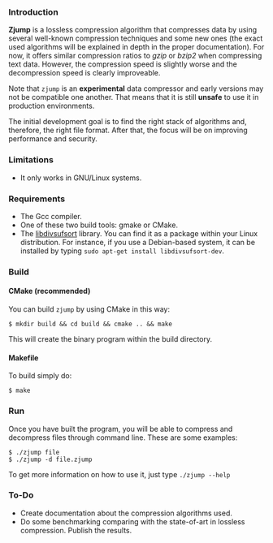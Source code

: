 ### Introduction

__Zjump__ is a lossless compression algorithm that compresses data by using
several well-known compression techniques and some new ones (the exact used
algorithms will be explained in depth in the proper documentation). For now,
it offers similar compression ratios to _gzip_ or _bzip2_ when compressing
text data. However, the compression speed is slightly worse and the decompression
speed is clearly improveable.

Note that `zjump` is an __experimental__ data compressor and early versions
may not be compatible one another. That means that it is still __unsafe__ to
use it in production environments.

The initial development goal is to find the right stack of algorithms and,
therefore, the right file format. After that, the focus will be on improving
performance and security.

### Limitations

* It only works in GNU/Linux systems.

### Requirements

* The Gcc compiler.
* One of these two build tools: gmake or CMake.
* The [libdivsufsort](https://github.com/y-256/libdivsufsort) library. You can
find it as a package within your Linux distribution. For instance, if you use
a Debian-based system, it can be installed by typing `sudo apt-get install libdivsufsort-dev`.

### Build

#### CMake (recommended)

You can build `zjump` by using CMake in this way:

    $ mkdir build && cd build && cmake .. && make

This will create the binary program within the build directory.

#### Makefile

To build simply do:

    $ make

### Run

Once you have built the program, you will be able to compress and decompress
files through command line. These are some examples:

    $ ./zjump file
    $ ./zjump -d file.zjump

To get more information on how to use it, just type `./zjump --help`

### To-Do

* Create documentation about the compression algorithms used.
* Do some benchmarking comparing with the state-of-art in lossless compression.
Publish the results.

